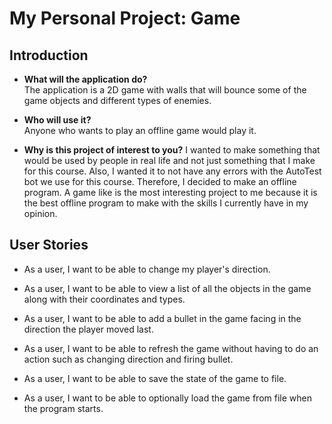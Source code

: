# My Personal Project: Game

## Introduction

- **What will the application do?**  
The application is a 2D game with walls that will bounce 
some of the game objects and different types of enemies.

- **Who will use it?**  
Anyone who wants to play an offline game would play it.

- **Why is this project of interest to you?**
I wanted to make something that would be used by people in 
real life and not just something that I make for this 
course. Also, I wanted it to not have any errors with the 
AutoTest bot we use for this course. Therefore, I decided 
to make an offline program. A game like is the most 
interesting project to me because it is the best offline
program to make with the skills I currently have in my 
opinion.

## User Stories

- As a user, I want to be able to change my player's
 direction.

- As a user, I want to be able to view a list of all the
objects in the game along with their coordinates and types.

- As a user, I want to be able to add a bullet in the game
facing in the direction the player moved last.

- As a user, I want to be able to refresh the game without
having to do an action such as changing direction and firing
bullet.

- As a user, I want to be able to save the state of the game
to file.

- As a user, I want to be able to optionally load the game
from file when the program starts.